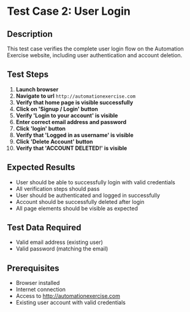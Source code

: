 # Test Case 2: User Login

## Description
This test case verifies the complete user login flow on the Automation Exercise website, including user authentication and account deletion.

## Test Steps

1. **Launch browser**
2. **Navigate to url** `http://automationexercise.com`
3. **Verify that home page is visible successfully**
4. **Click on 'Signup / Login' button**
5. **Verify 'Login to your account' is visible**
6. **Enter correct email address and password**
7. **Click 'login' button**
8. **Verify that 'Logged in as username' is visible**
9. **Click 'Delete Account' button**
10. **Verify that 'ACCOUNT DELETED!' is visible**

## Expected Results
- User should be able to successfully login with valid credentials
- All verification steps should pass
- User should be authenticated and logged in successfully
- Account should be successfully deleted after login
- All page elements should be visible as expected

## Test Data Required
- Valid email address (existing user)
- Valid password (matching the email)

## Prerequisites
- Browser installed
- Internet connection
- Access to http://automationexercise.com
- Existing user account with valid credentials